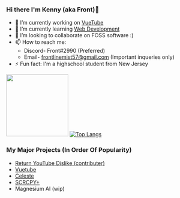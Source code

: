 ### Hi there I'm Kenny (aka Front)👋

- 🔭 I’m currently working on [VueTube](https://github.com/Frontesque/VueTube/)
- 🌱 I’m currently learning [Web Development](https://vuejs.org/)
- 👯 I’m looking to collaborate on FOSS software :)
- 📫 How to reach me:
  - Discord- Front#2990 (Preferred)
  - Email- frontlinemist57@gmail.com (Important inqueries only)
- ⚡ Fun fact: I'm a highschool student from New Jersey

<img height="165em" src="https://github-readme-stats.vercel.app/api?username=Frontesque&theme=tokyonight&show_icons=true&hide_border=true&count_private=true&include_all_commits=true" /> [![Top Langs](https://github-readme-stats.vercel.app/api/top-langs/?username=Frontesque&theme=tokyonight&hide_border=true&layout=compact)](https://github.com/anuraghazra/github-readme-stats)

### My Major Projects (In Order Of Popularity)
- [Return YouTube Dislike (contributer)](https://github.com/Anarios/return-youtube-dislike)
- [Vuetube](https://github.com/Frontesque/VueTube)
- [Celeste](https://celeste.photos)
- [SCRCPY+](https://github.com/frontesque/scrcpy-plus)
- Magnesium AI (wip)
